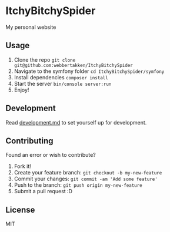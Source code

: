 # ItchyBitchySpider
My personal website

## Usage
1. Clone the repo `git clone git@github.com:webbertakken/ItchyBitchySpider`
2. Navigate to the symfony folder `cd ItchyBitchySpider/symfony`
2. Install dependencies `composer install`
3. Start the server `bin/console server:run`
4. Enjoy!

## Development
Read [development.md](symfony/development.md) to set yourself up for development.

## Contributing
Found an error or wish to contribute?
1. Fork it!
2. Create your feature branch: `git checkout -b my-new-feature`
3. Commit your changes: `git commit -am 'Add some feature'`
4. Push to the branch: `git push origin my-new-feature`
5. Submit a pull request :D

## License
MIT
